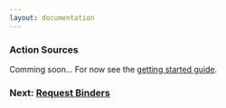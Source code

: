 ```yaml
---
layout: documentation
---
```


### Action Sources

Comming soon... For now see the [getting started guide](getting-started).

### Next: [Request Binders](request-binders)